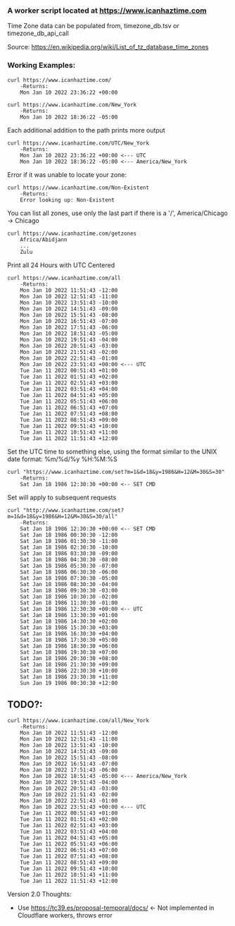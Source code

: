 
### A worker script located at https://www.icanhaztime.com

Time Zone data can be populated from, timezone_db.tsv or timezone_db_api_call

Source: https://en.wikipedia.org/wiki/List_of_tz_database_time_zones

### Working Examples: 

```
curl https://www.icanhaztime.com/
    -Returns:
    Mon Jan 10 2022 23:36:22 +00:00
```

```
curl https://www.icanhaztime.com/New_York
    -Returns:
    Mon Jan 10 2022 18:36:22 -05:00
```

Each additional addition to the path prints more output

```
curl https://www.icanhaztime.com/UTC/New_York
    -Returns:
    Mon Jan 10 2022 23:36:22 +00:00 <--- UTC
    Mon Jan 10 2022 18:36:22 -05:00 <--- America/New_York
```

Error if it was unable to locate your zone:  

```
curl https://www.icanhaztime.com/Non-Existent
    -Returns:
    Error looking up: Non-Existent
```

You can list all zones, use only the last part if there is a '/', America/Chicago -> Chicago

```
curl https://www.icanhaztime.com/getzones
    Africa/Abidjann
    ...
    Zulu
```

Print all 24 Hours with UTC Centered 

```
curl https://www.icanhaztime.com/all
    -Returns:
    Mon Jan 10 2022 11:51:43 -12:00
    Mon Jan 10 2022 12:51:43 -11:00
    Mon Jan 10 2022 13:51:43 -10:00
    Mon Jan 10 2022 14:51:43 -09:00
    Mon Jan 10 2022 15:51:43 -08:00
    Mon Jan 10 2022 16:51:43 -07:00
    Mon Jan 10 2022 17:51:43 -06:00
    Mon Jan 10 2022 18:51:43 -05:00
    Mon Jan 10 2022 19:51:43 -04:00
    Mon Jan 10 2022 20:51:43 -03:00
    Mon Jan 10 2022 21:51:43 -02:00
    Mon Jan 10 2022 22:51:43 -01:00
    Mon Jan 10 2022 23:51:43 +00:00 <--- UTC
    Tue Jan 11 2022 00:51:43 +01:00
    Tue Jan 11 2022 01:51:43 +02:00
    Tue Jan 11 2022 02:51:43 +03:00
    Tue Jan 11 2022 03:51:43 +04:00
    Tue Jan 11 2022 04:51:43 +05:00
    Tue Jan 11 2022 05:51:43 +06:00
    Tue Jan 11 2022 06:51:43 +07:00
    Tue Jan 11 2022 07:51:43 +08:00
    Tue Jan 11 2022 08:51:43 +09:00
    Tue Jan 11 2022 09:51:43 +10:00
    Tue Jan 11 2022 10:51:43 +11:00
    Tue Jan 11 2022 11:51:43 +12:00
```

Set the UTC time to something else, using the format similar to the UNIX date format: %m/%d/%y  %H:%M:%S

```
curl "https://www.icanhaztime.com/set?m=1&d=18&y=1986&H=12&M=30&S=30"
    -Returns: 
    Sat Jan 18 1986 12:30:30 +00:00 <-- SET CMD 
```

Set will apply to subsequent requests 

```
curl "http://www.icanhaztime.com/set?m=1&d=18&y=1986&H=12&M=30&S=30/all"
	-Returns: 
    Sat Jan 18 1986 12:30:30 +00:00 <-- SET CMD
    Sat Jan 18 1986 00:30:30 -12:00
    Sat Jan 18 1986 01:30:30 -11:00
    Sat Jan 18 1986 02:30:30 -10:00
    Sat Jan 18 1986 03:30:30 -09:00
    Sat Jan 18 1986 04:30:30 -08:00
    Sat Jan 18 1986 05:30:30 -07:00
    Sat Jan 18 1986 06:30:30 -06:00
    Sat Jan 18 1986 07:30:30 -05:00
    Sat Jan 18 1986 08:30:30 -04:00
    Sat Jan 18 1986 09:30:30 -03:00
    Sat Jan 18 1986 10:30:30 -02:00
    Sat Jan 18 1986 11:30:30 -01:00
    Sat Jan 18 1986 12:30:30 +00:00 <-- UTC
    Sat Jan 18 1986 13:30:30 +01:00
    Sat Jan 18 1986 14:30:30 +02:00
    Sat Jan 18 1986 15:30:30 +03:00
    Sat Jan 18 1986 16:30:30 +04:00
    Sat Jan 18 1986 17:30:30 +05:00
    Sat Jan 18 1986 18:30:30 +06:00
    Sat Jan 18 1986 19:30:30 +07:00
    Sat Jan 18 1986 20:30:30 +08:00
    Sat Jan 18 1986 21:30:30 +09:00
    Sat Jan 18 1986 22:30:30 +10:00
    Sat Jan 18 1986 23:30:30 +11:00
    Sun Jan 19 1986 00:30:30 +12:00
```

## TODO?: 

```
curl https://www.icanhaztime.com/all/New_York
    -Returns:
    Mon Jan 10 2022 11:51:43 -12:00
    Mon Jan 10 2022 12:51:43 -11:00
    Mon Jan 10 2022 13:51:43 -10:00
    Mon Jan 10 2022 14:51:43 -09:00
    Mon Jan 10 2022 15:51:43 -08:00
    Mon Jan 10 2022 16:51:43 -07:00
    Mon Jan 10 2022 17:51:43 -06:00
    Mon Jan 10 2022 18:51:43 -05:00 <--- America/New_York
    Mon Jan 10 2022 19:51:43 -04:00
    Mon Jan 10 2022 20:51:43 -03:00
    Mon Jan 10 2022 21:51:43 -02:00
    Mon Jan 10 2022 22:51:43 -01:00
    Mon Jan 10 2022 23:51:43 +00:00 <--- UTC
    Tue Jan 11 2022 00:51:43 +01:00
    Tue Jan 11 2022 01:51:43 +02:00
    Tue Jan 11 2022 02:51:43 +03:00
    Tue Jan 11 2022 03:51:43 +04:00
    Tue Jan 11 2022 04:51:43 +05:00
    Tue Jan 11 2022 05:51:43 +06:00
    Tue Jan 11 2022 06:51:43 +07:00
    Tue Jan 11 2022 07:51:43 +08:00
    Tue Jan 11 2022 08:51:43 +09:00
    Tue Jan 11 2022 09:51:43 +10:00
    Tue Jan 11 2022 10:51:43 +11:00
    Tue Jan 11 2022 11:51:43 +12:00
```
 
Version 2.0 Thoughts:
- Use https://tc39.es/proposal-temporal/docs/  <- Not implemented in Cloudflare workers, throws error 
